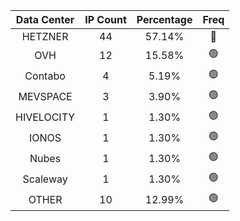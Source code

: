 | Data Center | IP Count | Percentage | Freq |
|:------------:|:--------:|:-----------:|:-----:|
| HETZNER | 44 | 57.14% | 🔴 |
| OVH | 12 | 15.58% | 🟢 |
| Contabo | 4 | 5.19% | 🟢 |
| MEVSPACE | 3 | 3.90% | 🟢 |
| HIVELOCITY | 1 | 1.30% | 🟢 |
| IONOS | 1 | 1.30% | 🟢 |
| Nubes | 1 | 1.30% | 🟢 |
| Scaleway | 1 | 1.30% | 🟢 |
| OTHER | 10 | 12.99% | 🟢 |